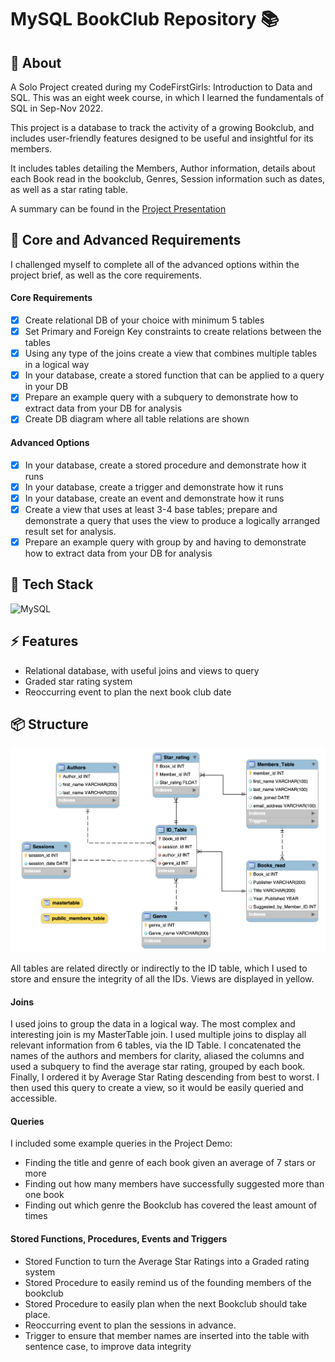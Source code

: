 <!DOCTYPE html>

# MySQL BookClub Repository 📚

## 💬 About 
A Solo Project created during my CodeFirstGirls: Introduction to Data and SQL. This was an eight week course, in which I learned the fundamentals of SQL in Sep-Nov 2022.

This project is a database to track the activity of a growing Bookclub, and includes user-friendly features designed to be useful and insightful for its members.

It includes tables detailing the Members, Author information, details about each Book read in the bookclub, Genres, Session information such as dates, as well as a star rating table. 

A summary can be found in the [Project Presentation](https://github.com/elliepriestley/MySQL_Bookclub_Repository/blob/main/Project_Presentation/Presentation_SQLDataProject_08.11.22.pdf)

## 🏁 Core and Advanced Requirements

I challenged myself to complete all of the advanced options within the project brief, as well as the core requirements.

#### Core Requirements
- [x] Create relational DB of your choice with minimum 5 tables
- [x] Set Primary and Foreign Key constraints to create relations between the tables
- [x] Using any type of the joins create a view that combines multiple tables in a logical way
- [x] In your database, create a stored function that can be applied to a query in your DB
- [x] Prepare an example query with a subquery to demonstrate how to extract data from your DB for analysis
- [x] Create DB diagram where all table relations are shown

#### Advanced Options
- [x] In your database, create a stored procedure and demonstrate how it runs
- [x] In your database, create a trigger and demonstrate how it runs
- [x] In your database, create an event and demonstrate how it runs
- [x] Create a view that uses at least 3-4 base tables; prepare and demonstrate a query that uses the view to produce a logically arranged result set for analysis.
- [x] Prepare an example query with group by and having to demonstrate how to extract data from your DB for analysis

## 🚀 Tech Stack
![MySQL](https://img.shields.io/badge/MySQL-00000F?style=for-the-badge&logo=mysql&logoColor=white) 

## ⚡️ Features

- Relational database, with useful joins and views to query
- Graded star rating system
- Reoccurring event to plan the next book club date

## 📦 Structure 

<img alt="EER Diagram of the relational Bookclub Database" src="./EER_Diagram/EER_Diagram.png"> 

All tables are related directly or indirectly to the ID table, which I used to store and ensure the integrity of all the IDs. Views are displayed in yellow.


#### Joins
I used joins to group the data in a logical way. The most complex and interesting join is my MasterTable join. I used multiple joins to display all relevant information from 6 tables, via the ID Table. I concatenated the names of the authors and members for clarity, aliased the columns and used a subquery to find the average star rating, grouped by each book. Finally, I ordered it by Average Star Rating descending from best to worst. I then used this query to create a view, so it would be easily queried and accessible.

#### Queries

I included some example queries in the Project Demo:

- Finding the title and genre of each book given an average of 7 stars or more
- Finding out how many members have successfully suggested more than one book
- Finding out which genre the Bookclub has covered the least amount of times

#### Stored Functions, Procedures, Events and Triggers

- Stored Function to turn the Average Star Ratings into a Graded rating system 
- Stored Procedure to easily remind us of the founding members of the bookclub
- Stored Procedure to easily plan when the next Bookclub should take place. 
- Reoccurring event to plan the sessions in advance.
- Trigger to ensure that member names are inserted into the table with sentence case, to improve data integrity 
